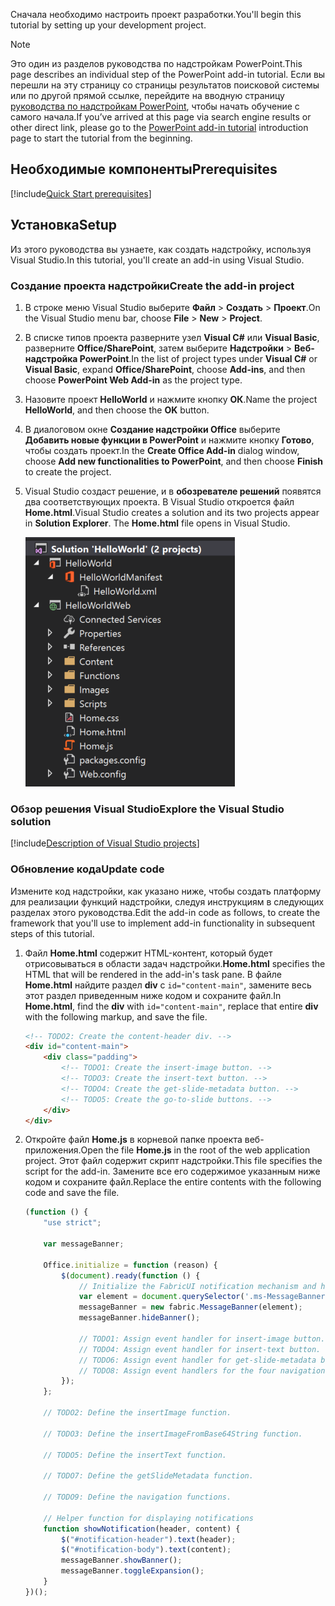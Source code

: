 <span data-ttu-id="ab0bf-101">Сначала необходимо настроить проект разработки.</span><span class="sxs-lookup"><span data-stu-id="ab0bf-101">You'll begin this tutorial by setting up your development project.</span></span> 

> [!NOTE]
> <span data-ttu-id="ab0bf-102">Это один из разделов руководства по надстройкам PowerPoint.</span><span class="sxs-lookup"><span data-stu-id="ab0bf-102">This page describes an individual step of the PowerPoint add-in tutorial.</span></span> <span data-ttu-id="ab0bf-103">Если вы перешли на эту страницу со страницы результатов поисковой системы или по другой прямой ссылке, перейдите на вводную страницу [руководства по надстройкам PowerPoint](../tutorials/powerpoint-tutorial.yml), чтобы начать обучение с самого начала.</span><span class="sxs-lookup"><span data-stu-id="ab0bf-103">If you’ve arrived at this page via search engine results or other direct link, please go to the [PowerPoint add-in tutorial](../tutorials/powerpoint-tutorial.yml) introduction page to start the tutorial from the beginning.</span></span>

## <a name="prerequisites"></a><span data-ttu-id="ab0bf-104">Необходимые компоненты</span><span class="sxs-lookup"><span data-stu-id="ab0bf-104">Prerequisites</span></span>

[!include[Quick Start prerequisites](../includes/quickstart-vs-prerequisites.md)]

## <a name="setup"></a><span data-ttu-id="ab0bf-105">Установка</span><span class="sxs-lookup"><span data-stu-id="ab0bf-105">Setup</span></span>

<span data-ttu-id="ab0bf-106">Из этого руководства вы узнаете, как создать надстройку, используя Visual Studio.</span><span class="sxs-lookup"><span data-stu-id="ab0bf-106">In this tutorial, you'll create an add-in using Visual Studio.</span></span>

### <a name="create-the-add-in-project"></a><span data-ttu-id="ab0bf-107">Создание проекта надстройки</span><span class="sxs-lookup"><span data-stu-id="ab0bf-107">Create the add-in project</span></span>

1. <span data-ttu-id="ab0bf-108">В строке меню Visual Studio выберите **Файл** > **Создать** > **Проект**.</span><span class="sxs-lookup"><span data-stu-id="ab0bf-108">On the Visual Studio menu bar, choose  **File** > **New** > **Project**.</span></span>
    
2. <span data-ttu-id="ab0bf-109">В списке типов проекта разверните узел **Visual C#** или **Visual Basic**, разверните **Office/SharePoint**, затем выберите **Надстройки** > **Веб-надстройка PowerPoint**.</span><span class="sxs-lookup"><span data-stu-id="ab0bf-109">In the list of project types under **Visual C#** or **Visual Basic**, expand  **Office/SharePoint**, choose **Add-ins**, and then choose **PowerPoint Web Add-in** as the project type.</span></span> 

3. <span data-ttu-id="ab0bf-110">Назовите проект **HelloWorld** и нажмите кнопку **ОК**.</span><span class="sxs-lookup"><span data-stu-id="ab0bf-110">Name the project **HelloWorld**, and then choose the **OK** button.</span></span>

4. <span data-ttu-id="ab0bf-111">В диалоговом окне **Создание надстройки Office** выберите **Добавить новые функции в PowerPoint** и нажмите кнопку **Готово**, чтобы создать проект.</span><span class="sxs-lookup"><span data-stu-id="ab0bf-111">In the **Create Office Add-in** dialog window, choose **Add new functionalities to PowerPoint**, and then choose **Finish** to create the project.</span></span>

5. <span data-ttu-id="ab0bf-p102">Visual Studio создаст решение, и в **обозревателе решений** появятся два соответствующих проекта. В Visual Studio откроется файл **Home.html**.</span><span class="sxs-lookup"><span data-stu-id="ab0bf-p102">Visual Studio creates a solution and its two projects appear in **Solution Explorer**. The **Home.html** file opens in Visual Studio.</span></span>

     ![Руководство по PowerPoint: окно обозревателя решений Visual Studio с двумя проектами в решении HelloWorld](../images/powerpoint-tutorial-solution-explorer.png)

### <a name="explore-the-visual-studio-solution"></a><span data-ttu-id="ab0bf-115">Обзор решения Visual Studio</span><span class="sxs-lookup"><span data-stu-id="ab0bf-115">Explore the Visual Studio solution</span></span>

[!include[Description of Visual Studio projects](../includes/quickstart-vs-solution.md)]

### <a name="update-code"></a><span data-ttu-id="ab0bf-116">Обновление кода</span><span class="sxs-lookup"><span data-stu-id="ab0bf-116">Update code</span></span> 

<span data-ttu-id="ab0bf-117">Измените код надстройки, как указано ниже, чтобы создать платформу для реализации функций надстройки, следуя инструкциям в следующих разделах этого руководства.</span><span class="sxs-lookup"><span data-stu-id="ab0bf-117">Edit the add-in code as follows, to create the framework that you'll use to implement add-in functionality in subsequent steps of this tutorial.</span></span>

1. <span data-ttu-id="ab0bf-118">Файл **Home.html** содержит HTML-контент, который будет отрисовываться в области задач надстройки.</span><span class="sxs-lookup"><span data-stu-id="ab0bf-118">**Home.html** specifies the HTML that will be rendered in the add-in's task pane.</span></span> <span data-ttu-id="ab0bf-119">В файле **Home.html** найдите раздел **div** с `id="content-main"`, замените весь этот раздел приведенным ниже кодом и сохраните файл.</span><span class="sxs-lookup"><span data-stu-id="ab0bf-119">In **Home.html**, find the **div** with `id="content-main"`, replace that entire **div** with the following markup, and save the file.</span></span>

    ```html
    <!-- TODO2: Create the content-header div. -->
    <div id="content-main">
        <div class="padding">
            <!-- TODO1: Create the insert-image button. -->
            <!-- TODO3: Create the insert-text button. -->
            <!-- TODO4: Create the get-slide-metadata button. -->
            <!-- TODO5: Create the go-to-slide buttons. -->
        </div>
    </div>
    ```

2. <span data-ttu-id="ab0bf-120">Откройте файл **Home.js** в корневой папке проекта веб-приложения.</span><span class="sxs-lookup"><span data-stu-id="ab0bf-120">Open the file **Home.js** in the root of the web application project.</span></span> <span data-ttu-id="ab0bf-121">Этот файл содержит скрипт надстройки.</span><span class="sxs-lookup"><span data-stu-id="ab0bf-121">This file specifies the script for the add-in.</span></span> <span data-ttu-id="ab0bf-122">Замените все его содержимое указанным ниже кодом и сохраните файл.</span><span class="sxs-lookup"><span data-stu-id="ab0bf-122">Replace the entire contents with the following code and save the file.</span></span>

    ```javascript
    (function () {
        "use strict";

        var messageBanner;

        Office.initialize = function (reason) {
            $(document).ready(function () {
                // Initialize the FabricUI notification mechanism and hide it
                var element = document.querySelector('.ms-MessageBanner');
                messageBanner = new fabric.MessageBanner(element);
                messageBanner.hideBanner();

                // TODO1: Assign event handler for insert-image button.
                // TODO4: Assign event handler for insert-text button.
                // TODO6: Assign event handler for get-slide-metadata button.
                // TODO8: Assign event handlers for the four navigation buttons.
            });
        };

        // TODO2: Define the insertImage function. 

        // TODO3: Define the insertImageFromBase64String function.

        // TODO5: Define the insertText function.

        // TODO7: Define the getSlideMetadata function.

        // TODO9: Define the navigation functions.

        // Helper function for displaying notifications
        function showNotification(header, content) {
            $("#notification-header").text(header);
            $("#notification-body").text(content);
            messageBanner.showBanner();
            messageBanner.toggleExpansion();
        }
    })();
    ```
